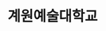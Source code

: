 ---
layout: post
title: 계원예술대학교
category: company
period: 2015.01 ~ 현재 (9년)
work: 디지털 미디어 디자인과 겸임교수
tag:
---